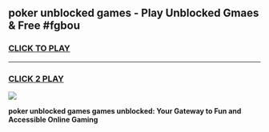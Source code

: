 
## poker unblocked games - Play Unblocked Gmaes & Free #fgbou
<h3>
<a href="https://premium.freeplayer.one?title=poker_unblocked_games&ref=01M">CLICK TO PLAY</a></h3>
<hr>

<h3>
<a href="https://premium.freeplayer.one?title=poker_unblocked_games&ref=01M">CLICK 2 PLAY</a>
  
</h3>

<a href="https://premium.freeplayer.one?title=poker_unblocked_games&ref=01M"><img src="https://clearcache.store/games.png"></a>


**poker unblocked games games unblocked: Your Gateway to Fun and Accessible Online Gaming**
